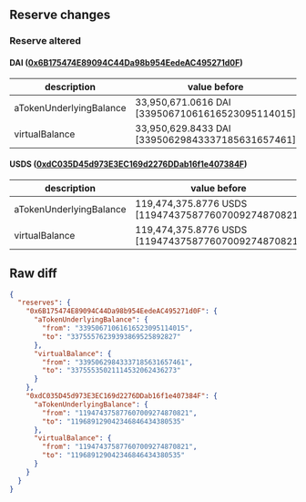 ## Reserve changes

### Reserve altered

#### DAI ([0x6B175474E89094C44Da98b954EedeAC495271d0F](https://etherscan.io/address/0x6B175474E89094C44Da98b954EedeAC495271d0F))

| description | value before | value after |
| --- | --- | --- |
| aTokenUnderlyingBalance | 33,950,671.0616 DAI [33950671061616523095114015] | 33,755,576.2393 DAI [33755576239393869525892827] |
| virtualBalance | 33,950,629.8433 DAI [33950629843337185631657461] | 33,755,535.0211 DAI [33755535021114532062436273] |


#### USDS ([0xdC035D45d973E3EC169d2276DDab16f1e407384F](https://etherscan.io/address/0xdC035D45d973E3EC169d2276DDab16f1e407384F))

| description | value before | value after |
| --- | --- | --- |
| aTokenUnderlyingBalance | 119,474,375.8776 USDS [119474375877607009274870821] | 119,689,129.0423 USDS [119689129042346846434380535] |
| virtualBalance | 119,474,375.8776 USDS [119474375877607009274870821] | 119,689,129.0423 USDS [119689129042346846434380535] |


## Raw diff

```json
{
  "reserves": {
    "0x6B175474E89094C44Da98b954EedeAC495271d0F": {
      "aTokenUnderlyingBalance": {
        "from": "33950671061616523095114015",
        "to": "33755576239393869525892827"
      },
      "virtualBalance": {
        "from": "33950629843337185631657461",
        "to": "33755535021114532062436273"
      }
    },
    "0xdC035D45d973E3EC169d2276DDab16f1e407384F": {
      "aTokenUnderlyingBalance": {
        "from": "119474375877607009274870821",
        "to": "119689129042346846434380535"
      },
      "virtualBalance": {
        "from": "119474375877607009274870821",
        "to": "119689129042346846434380535"
      }
    }
  }
}
```